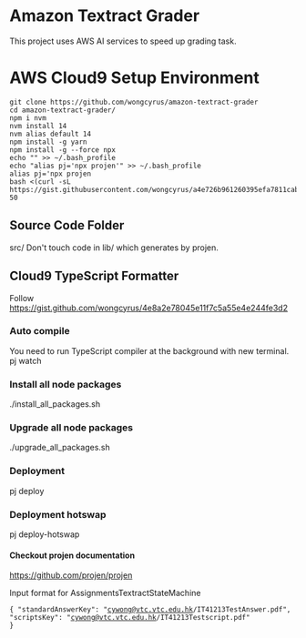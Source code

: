 # Amazon Textract Grader
This project uses AWS AI services to speed up grading task.

# AWS Cloud9 Setup Environment
```
git clone https://github.com/wongcyrus/amazon-textract-grader
cd amazon-textract-grader/  
npm i nvm  
nvm install 14
nvm alias default 14  
npm install -g yarn  
npm install -g --force npx  
echo "" >> ~/.bash_profile   
echo "alias pj='npx projen'" >> ~/.bash_profile
alias pj='npx projen
bash <(curl -sL https://gist.githubusercontent.com/wongcyrus/a4e726b961260395efa7811cab0b4516/raw/490162cebcaa44210bb2eab0e6883e57fd880a27/resize.sh) 50
```

## Source Code Folder
src/
Don't touch code in lib/ which generates by projen.


## Cloud9 TypeScript Formatter
Follow
https://gist.github.com/wongcyrus/4e8a2e78045e11f7c5a55e4e244fe3d2


### Auto compile
You need to run TypeScript compiler at the background with new terminal.
pj watch
### Install all node packages
./install_all_packages.sh
### Upgrade all node packages
./upgrade_all_packages.sh
### Deployment
pj deploy
### Deployment hotswap
pj deploy-hotswap

#### Checkout projen documentation
https://github.com/projen/projen


Input format for AssignmentsTextractStateMachine

<code>{
"standardAnswerKey": "cywong@vtc.vtc.edu.hk/IT41213TestAnswer.pdf",
"scriptsKey": "cywong@vtc.vtc.edu.hk/IT41213Testscript.pdf"
}</code>
